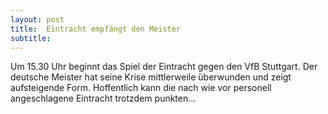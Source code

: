 ```yaml
---
layout: post
title:  Eintracht empfängt den Meister
subtitle:  
---
```


Um 15.30 Uhr beginnt das Spiel der Eintracht gegen den VfB Stuttgart. Der deutsche Meister hat seine Krise mittlerweile überwunden und zeigt aufsteigende Form. Hoffentlich kann die nach wie vor personell angeschlagene Eintracht trotzdem punkten...


